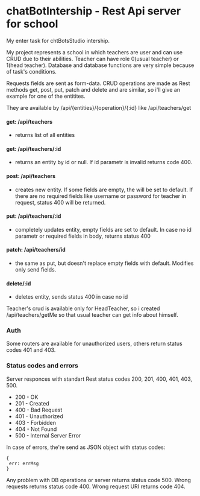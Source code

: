 # chatBotIntership - Rest Api server for school

My enter task for chtBotsStudio intership.

My project represents a school in which teachers are user and can use CRUD due to their abilities. Teacher can have role 0(usual teacher) or 1(head teacher). Database and database functions are very simple because of task's conditions.

Requests fields are sent as form-data. CRUD operations are made as Rest methods get, post, put, patch and delete and are similar, so i'll give an example for one of the entitites.

They are available by /api/{entities}/{operation}/{:id} like /api/teachers/get

#### get: /api/teachers
- returns list of all entities
#### get: /api/teachers/:id
- returns an entity by id or null. If id parametr is invalid returns code 400.
#### post: /api/teachers 
- creates new entity. If some fields are empty, the will be set to default. If there are no required fields like username or password for teacher in request, status 400 will be returned.
#### put: /api/teachers/:id
- completely updates entity, empty fields are set to default. In case no id parametr or required fields in body, returns status 400
#### patch: /api/teachers/id
- the same as put, but doesn't replace empty fields with default. Modifies only send fields.
#### delete/:id
- deletes entity, sends status 400 in case no id

Teacher's crud is available only for HeadTeacher, so i created /api/teachers/getMe so that usual teacher can get info about himself.

### Auth
Some routers are available for unauthorized users, others return status codes 401 and 403.

### Status codes and errors
Server responces with standart Rest status codes 200, 201, 400, 401, 403, 500.
- 200 - OK
- 201 - Created
- 400 - Bad Request
- 401 - Unauthorized
- 403 - Forbidden
- 404 - Not Found
- 500 - Internal Server Error

In case of errors, the're send as JSON object with status codes:

    {
     err: errMsg
    }

Any problem with DB operations or server returns status code 500. Wrong requests returns status code 400. Wrong request URI returns code 404.
